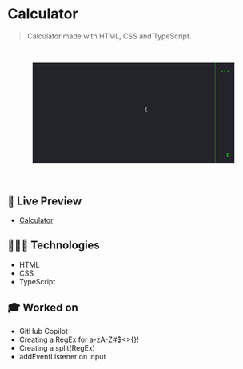# Calculator


> Calculator made with HTML, CSS and TypeScript.
<br>

<p align="center">
  <img alt="Page showing a working calculator." src="./.github/calculator.gif" width="80%" />
</p>

<br>

## 📝 Live Preview 

- [Calculator](https://diegommagno.com/github/ocean-labs/main/origamid/events/calculator)

## 🧑🏻‍💻 Technologies

- HTML
- CSS
- TypeScript

## 🎓 Worked on

- GitHub Copilot
- Creating a RegEx for a-zA-Z#$<>{}!
- Creating a split(RegEx)
- addEventListener on input